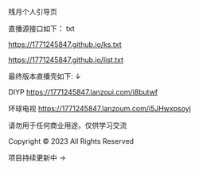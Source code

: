 残月个人引导页

直播源接口如下： txt

https://1771245847.github.io/ks.txt

https://1771245847.github.io/list.txt

最终版本直播壳如下:  ↓

DIYP https://1771245847.lanzoui.com/i8butwf 

环球电视 https://1771245847.lanzoum.com/i5JHwxpsoyj

请勿用于任何商业用途，仅供学习交流

Copyright © 2023 All Rights Reserved

项目持续更新中   →
